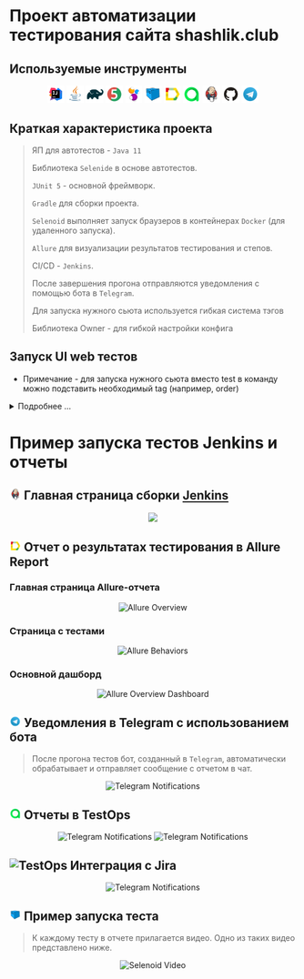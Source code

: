 # Проект автоматизации тестирования сайта shashlik.club

##  Используемые инструменты

<p align="center">
<img width="6%" title="IntelliJ IDEA" src="images/logo/Intelij_IDEA.svg">
<img width="6%" title="Java" src="images/logo/Java.svg">
<img width="6%" title="Gradle" src="images/logo/Gradle.svg">
<img width="6%" title="JUnit5" src="images/logo/JUnit5.svg">
<img width="6%" title="Selenide" src="images/logo/Selenide.svg">
<img width="6%" title="Selenoid" src="images/logo/Selenoid.svg">
<img width="6%" title="Allure Report" src="images/logo/Allure_Report.svg">
<img width="6%" title="TestOps" src="images/logo/Allure_TO.svg">
<img width="6%" title="Jenkins" src="images/logo/Jenkins.svg">
<img width="6%" title="GitHub" src="images/logo/GitHub.svg">
<img width="6%" title="Telegram" src="images/logo/Telegram.svg">
</p>

## Краткая характеристика проекта
> ЯП для автотестов - <code>Java 11</code>
> 
> Библиотека <code>Selenide</code> в основе автотестов.
> 
> <code>JUnit 5</code> - основной фреймворк.
>
>  <code>Gradle</code> для сборки проекта.
>
> <code>Selenoid</code> выполняет запуск браузеров в контейнерах <code>Docker</code> (для удаленного запуска).
>
> <code>Allure</code> для визуализации результатов тестирования и степов.
>
> CI/CD - <code>Jenkins</code>.
>
> После завершения прогона отправляются уведомления с помощью бота в <code>Telegram</code>.
> 
> Для запуска нужного сьюта используется гибкая система тэгов
> 
> Библиотека Owner - для гибкой настройки конфига


## Запуск UI web тестов
* Примечание - для запуска нужного сьюта вместо test в команду можно подставить необходимый tag (например, order)
<details>
<summary>Подробнее ...</summary>

### Локальный запуск тестов

```./gradlew clean test -Dclient=localBrowser -Dtype=ui```

### Локальный запуск тестов в Selenoid
<details>
<summary>Шаги запуска</summary>

>1. Создать файл с проперти
>> * путь указать ```./src/test/resources/config/remoteBrowser.properties```
>> * добавить данные в файл, пример( ```src/test/resources/config/exampleRemoteBrowser.properties``` )
>2. Запустить тесты
>>```./gradlew clean runTestsUi -Dclient=remoteBrowser -Dtype=ui```
</details>


### Удаленный запуск тестов в Jenkins
<details>
<summary>Шаги запуска</summary>

>1. Создать файл с проперти в Jenkins
>> * путь указать ```./src/test/resources/config/remoteBrowser.properties```
>> * добавить данные в файл, пример( ```src/test/resources/config/exampleRemoteBrowser.properties``` )
>2. Создать файл с настройками для Telegram в Jenkins
>> * путь указать ```./notifications/telegram_config.json```
>> * добавить данные в файл, пример(```./notifications/example_telegram_config.json```)
>3. Запустить тесты
>>```
>>clean
>>runTestsUi
>>-Dclient=remoteBrowser
>>-Dtype=ui
>>-Dthreads=3
>>```
</details>
</details>



# Пример запуска тестов Jenkins и отчеты
## <img width="4%" title="Jenkins" src="images/logo/Jenkins.svg"> Главная страница сборки [Jenkins](https:https://jenkins.autotests.cloud/job/Club.Ratibor/)

<p align="center">
  <img src="images/screens/jenkins.png">
</p>

## <img width="4%" title="Allure Report" src="images/logo/Allure_Report.svg"> Отчет о результатах тестирования в Allure Report

### Главная страница Allure-отчета

<p align="center">
<img title="Allure Overview" src="images/screens/overview.png">
</p>

### Страница с тестами

<p align="center">
<img title="Allure Behaviors" src="images/screens/behaviors.png">
</p>

### Основной дашборд

<p align="center">
<img title="Allure Overview Dashboard" src="images/screens/dashboard.png">
</p>

## <img width="4%" title="Telegram" src="images/logo/Telegram.svg"> Уведомления в Telegram с использованием бота

> После прогона тестов бот, созданный в <code>Telegram</code>, автоматически обрабатывает и отправляет сообщение с отчетом в чат.
<p align="center">
<img title="Telegram Notifications" src="images/screens/notifications.png">
</p>

## <img width="4%" title="TestOps" src="images/logo/Allure_TO.svg"> Отчеты в TestOps

<p align="center">
<img title="Telegram Notifications" src="images/screens/testops.png">
<img title="Telegram Notifications" src="images/screens/cases.png">
</p>

## <img width="4%" title="TestOps" src="images/logo/jira.svg"> Интеграция с Jira

<p align="center">
<img title="Telegram Notifications" src="images/screens/jira.png">
</p>

## <img width="4%" title="Selenoid" src="images/logo/Selenoid.svg"> Пример запуска теста 

> К каждому тесту в отчете прилагается видео. Одно из таких видео представлено ниже.
<p align="center">
  <img title="Selenoid Video" src="images/gif/example_video.gif">
</p>